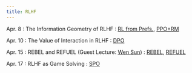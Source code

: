 ```yaml
---
title: RLHF
---
```


Apr. 8
: The Information Geometry of RLHF
  : [RL from Prefs.](https://arxiv.org/pdf/1706.03741), [PPO+RM](https://arxiv.org/abs/2009.01325)

Apr. 10
: The Value of Interaction in RLHF
  : [DPO](https://arxiv.org/pdf/2305.18290)

Apr. 15
: REBEL and REFUEL (Guest Lecture: [Wen Sun](https://wensun.github.io/))
  : [REBEL](https://arxiv.org/abs/2404.16767), [REFUEL](https://arxiv.org/pdf/2410.04612)

Apr. 17
: RLHF as Game Solving
  : [SPO](https://gokul.dev/spo/)